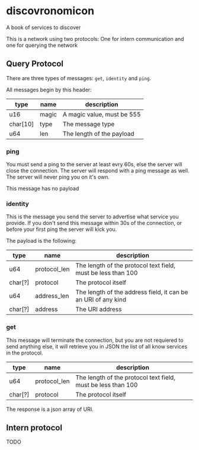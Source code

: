# discovronomicon
A book of services to discover

This is a network using two protocols: One for intern communication and one for querying the network

## Query Protocol
There are three types of messages: `get`, `identity` and `ping`.

All messages begin by this header:

| type     | name  | description                |
| -------- | ----- | -------------------------- |
| u16      | magic | A magic value, must be 555 |
| char[10] | type  | The message type           |
| u64      | len   | The length of the payload  |

### ping

You must send a ping to the server at least evry 60s, else the server will close the connection. The server will respond with a ping message as well. The server will never ping you on it's own.

This message has no payload

### identity

This is the message you send the server to advertise what service you provide. If you don't send this message within 30s of the connection, or before your first ping the server will kick you.

The payload is the following:

| type    | name         | description                                                   |
| ------- | ------------ | ------------------------------------------------------------- |
| u64     | protocol_len | The length of the protocol text field, must be less than 100  |
| char[?] | protocol     | The protocol itself                                           |
| u64     | address_len  | The length of the address field, it can be an URI of any kind |
| char[?] | address      | The URI address                                               |

### get

This message will terminate the connection, but you are not requiered to send anything else, it will retrieve you in JSON the list of all know services in the protocol.

| type    | name         | description                                                   |
| ------- | ------------ | ------------------------------------------------------------- |
| u64     | protocol_len | The length of the protocol text field, must be less than 100  |
| char[?] | protocol     | The protocol itself                                           |

The response is a json array of URI.

## Intern protocol

TODO
